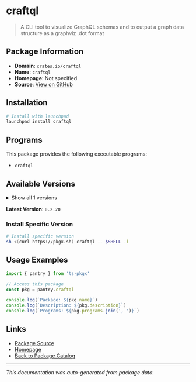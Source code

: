 # craftql

> A CLI tool to visualize GraphQL schemas and to output a graph data structure as a graphviz .dot format

## Package Information

- **Domain**: `crates.io/craftql`
- **Name**: `craftql`
- **Homepage**: Not specified
- **Source**: [View on GitHub](https://github.com/pkgxdev/pantry/tree/main/projects/crates.io/craftql/package.yml)

## Installation

```bash
# Install with launchpad
launchpad install craftql
```

## Programs

This package provides the following executable programs:

- `craftql`

## Available Versions

<details>
<summary>Show all 1 versions</summary>

- `0.2.20`

</details>

**Latest Version**: `0.2.20`

### Install Specific Version

```bash
# Install specific version
sh <(curl https://pkgx.sh) craftql -- $SHELL -i
```

## Usage Examples

```typescript
import { pantry } from 'ts-pkgx'

// Access this package
const pkg = pantry.craftql

console.log(`Package: ${pkg.name}`)
console.log(`Description: ${pkg.description}`)
console.log(`Programs: ${pkg.programs.join(', ')}`)
```

## Links

- [Package Source](https://github.com/pkgxdev/pantry/tree/main/projects/crates.io/craftql/package.yml)
- [Homepage](#)
- [Back to Package Catalog](../../package-catalog.md)

---

*This documentation was auto-generated from package data.*
